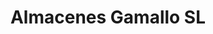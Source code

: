 ---
title: "Almacenes Gamallo SL"
url: /xinzo-de-limia-ourense/almacenes-gamallo-sl/
shop: Landwirtschaftlich
---